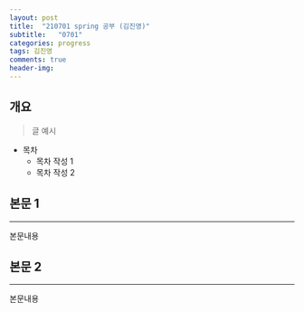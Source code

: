 ```yaml
---
layout: post
title:  "210701 spring 공부 (김진영)"
subtitle:   "0701"
categories: progress
tags: 김진영
comments: true
header-img: 
---
```


## 개요
> 글 예시

- 목차
	- 목차 작성 1
	- 목차 작성 2 
  

## 본문 1
---
본문내용



## 본문 2
---
본문내용

